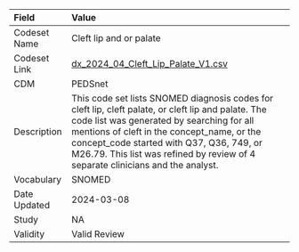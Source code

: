 |Field        |Value                                                                                                                                                                                                                                                                                                                          |
|:------------|:------------------------------------------------------------------------------------------------------------------------------------------------------------------------------------------------------------------------------------------------------------------------------------------------------------------------------|
|Codeset Name |Cleft lip and or palate                                                                                                                                                                                                                                                                                                        |
|Codeset Link |[dx_2024_04_Cleft_Lip_Palate_V1.csv](https://github.com/PEDSnet/Variable-Dictionary/blob/main/conditions/dx_2024_04_Cleft_Lip_Palate_V1.csv.csv)                                                                                                                                                                               |
|CDM          |PEDSnet                                                                                                                                                                                                                                                                                                                        |
|Description  |This code set lists SNOMED diagnosis codes for cleft lip, cleft palate, or cleft lip and palate.  The code list was generated by searching for all mentions of cleft in the concept_name, or the concept_code started with Q37, Q36, 749, or M26.79. This list was refined by review of 4 separate clinicians and the analyst. |
|Vocabulary   |SNOMED                                                                                                                                                                                                                                                                                                                         |
|Date Updated |2024-03-08                                                                                                                                                                                                                                                                                                                     |
|Study        |NA                                                                                                                                                                                                                                                                                                                             |
|Validity     |Valid Review                                                                                                                                                                                                                                                                                                                   |
